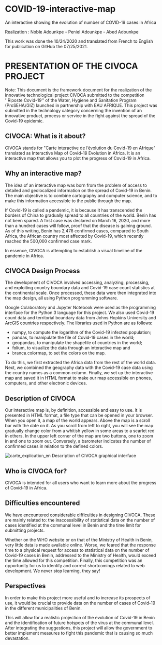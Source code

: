 # COVID-19-interactive-map
An interactive showing the evolution of number of COVID-19 cases in Africa

Realization : Noble Adounkpe - Peniel Adounkpe - Abed Adounkpe

This work was done the 10/24/2020 and translated from French to English for publication on GitHub the 07/25/2021.

# PRESENTATION OF THE CIVOCA PROJECT
Note: This document is the framework document for the realization of the innovative technological project CIVOCA submitted to the competition ''Riposte Covid-19'' of the Water, Hygiene and Sanitation Program (ProSEHA/GIZ) launched in partnership with EAU AFRIQUE. 
This project was submitted in the technology category concerning the invention of an innovative product, process or service in the fight against the spread of the Covid-19 epidemic. 

## CIVOCA: What is it about?
CIVOCA stands for "Carte interactive de l’évolution du Covid-19 en Afrique" translated as Interactive Map of Covid-19 Evolution in Africa. It is an interactive map that allows you to plot the progress of Covid-19 in Africa.

## Why an interactive map?
The idea of an interactive map was born from the problem of access to detailed and geolocalized information on the spread of Covid-19 in Benin. The main objective is to combine cartography and computer science, and to make this information accessible to the public through the map.

If Covid-19 is called a pandemic, it is because it has transcended the borders of China to gradually spread to all countries of the world. Benin has not been spared. A first case was declared on March 16, 2020, and more than a hundred cases will follow, proof that the disease is gaining ground. As of this writing, Benin has 2,478 confirmed cases, compared to South Africa, the African country most affected by Covid-19, which recently reached the 500,000 confirmed case mark. 

In essence, CIVOCA is attempting to establish a visual timeline of the pandemic in Africa.

## CIVOCA Design Process
The development of CIVOCA involved accessing, analyzing, processing, and exploiting country boundary data and Covid-19 case count statistics at the continental scale. Once processed, these data were then integrated into the map design, all using Python programming software.

Google Colaboratory and Jupyter Notebook were used as the programming interface for the Python 3 language for this project. We also used Covid-19 count data and territorial boundary data from Johns Hopkins University and ArcGIS countries respectively. The libraries used in Python are as follows:
- numpy, to compute the logarithm of the Covid-19 infected population;
- pandas, to manipulate the file of Covid-19 cases in the world;
- geopandas, to manipulate the shapefile of countries in the world;
- folium, to visualize the data through an interactive map and
- branca.colormap, to set the colors on the map.

To do this, we first extracted the Africa data from the rest of the world data. Next, we combined the geography data with the Covid-19 case data using the country names as a common column. Finally, we set up the interactive map and saved it in HTML format to make our map accessible on phones, computers, and other electronic devices.

## Description of CIVOCA 
Our interactive map is, by definition, accessible and easy to use. It is presented in HTML format, a file type that can be opened in your browser. When you open it, a map of the world appears. Above the map is a scroll bar with the date on it. As you scroll from left to right, you will see the map gradually change color from a whitish yellow in some areas to a scarlet red in others. In the upper left corner of the map are two buttons, one to zoom in and one to zoom out. Conversely, a barometer indicates the number of confirmed cases in relation to the defined colors.

![carte_explication_en](https://user-images.githubusercontent.com/69150501/126908710-8617ce96-f241-4b36-a96d-02d52875cf97.png)
Description of CIVOCA graphical interface

## Who is CIVOCA for?
CIVOCA is intended for all users who want to learn more about the progress of Covid-19 in Africa.

## Difficulties encountered 
We have encountered considerable difficulties in designing CIVOCA. These are mainly related to: the inaccessibility of statistical data on the number of cases identified at the communal level in Benin and the time limit for submitting projects. 

Whether on the WHO website or on that of the Ministry of Health in Benin, very little data is made available online. Worse, we feared that the response time to a physical request for access to statistical data on the number of Covid-19 cases in Benin, addressed to the Ministry of Health, would exceed the time allowed for this competition. Finally, this competition was an opportunity for us to identify and correct shortcomings related to web development. We never stop learning, they say!

## Perspectives 
In order to make this project more useful and to increase its prospects of use, it would be crucial to provide data on the number of cases of Covid-19 in the different municipalities of Benin.

This will allow for a realistic projection of the evolution of Covid-19 in Benin and the identification of future hotspots of the virus at the communal level. After integrating the suggestions, this project will allow the government to better implement measures to fight this pandemic that is causing so much devastation.



